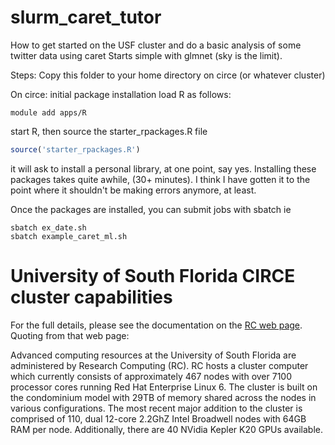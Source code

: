 # slurm_caret_tutor
How to get started on the USF cluster and do a basic analysis of some twitter data using caret
Starts simple with glmnet (sky is the limit).

Steps:
Copy this folder to your home directory on circe (or whatever cluster)

On circe:
initial package installation
load R as follows:

```console
module add apps/R
```
start R, then source the starter_rpackages.R file
```R
source('starter_rpackages.R')
```
it will ask to install a personal library, at one point, say yes. Installing these packages takes quite awhile,
(30+ minutes). I think I have gotten it to the point where it shouldn't be making errors anymore, at least.

Once the packages are installed, you can submit jobs
with sbatch
ie
```console
sbatch ex_date.sh
sbatch example_caret_ml.sh
```

# University of South Florida CIRCE cluster capabilities

For the full details, please see the documentation on the [RC web page](https://wiki.rc.usf.edu/index.php/CIRCE_Hardware). Quoting from that web page:

Advanced computing resources at the University of South Florida are administered by Research Computing (RC). RC hosts a cluster computer which currently consists of approximately 467 nodes with over 7100 processor cores running Red Hat Enterprise Linux 6. The cluster is built on the condominium model with 29TB of memory shared across the nodes in various configurations. The most recent major addition to the cluster is comprised of 110, dual 12-core 2.2GhZ Intel Broadwell nodes with 64GB RAM per node. Additionally, there are 40 NVidia Kepler K20 GPUs available.
